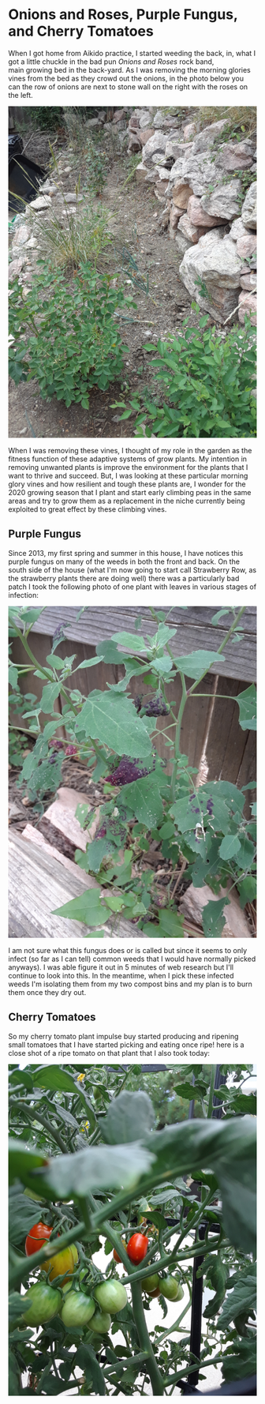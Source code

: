 # Onions and Roses, Purple Fungus, and Cherry Tomatoes
When I got home from Aikido practice, I started weeding the back, 
in, what I got a little chuckle in the bad pun *Onions and Roses* rock band,  
main growing bed in the back-yard. As I was removing the morning glories vines
from the bed as they crowd out the onions, in the photo below you can
the row of onions are next to stone wall on the right with the roses on 
the left.

![Row in the Onions and Roses Bed](img/20190810_onions-roses.png)

When I was removing these vines, I thought of my role in the garden as the 
fitness function of these adaptive systems of grow plants. My intention in 
removing unwanted plants is improve the environment for the plants that I 
want to thrive and succeed. But, I was looking at these particular morning
glory vines and how resilient and tough these plants are, I wonder for the 
2020 growing season that I plant and start early climbing peas in the same 
areas and try to grow them as a replacement in the niche currently being 
exploited to great effect by these climbing vines.

## Purple Fungus
Since 2013, my first spring and summer in this house, I have notices this
purple fungus on many of the weeds in both the front and back. On the
south side of the house (what I'm now going to start call Strawberry Row,
as the strawberry plants there are doing well) there was a particularly
bad patch I took the following photo of one plant with leaves in various
stages of infection:

![Purple Fungus on Plant Leaves](img/20190810_purple-fungus-plant-leaves.png)

I am not sure what this fungus does or is called but since it seems to only infect
(so far as I can tell) common weeds that I would have normally picked anyways). 
I was able figure it out in 5 minutes of web research but I'll continue to look 
into this. In the meantime, when I pick these infected weeds I'm isolating them
from my two compost bins and my plan is to burn them once they dry out.

## Cherry Tomatoes
So my cherry tomato plant impulse buy started producing and ripening small tomatoes
that I have started picking and eating once ripe! here is a close shot of a ripe
tomato on that plant that I also took today:

![Ripe Cherry tomato](img/20190810_cherry-tomato-closeup.png) 

